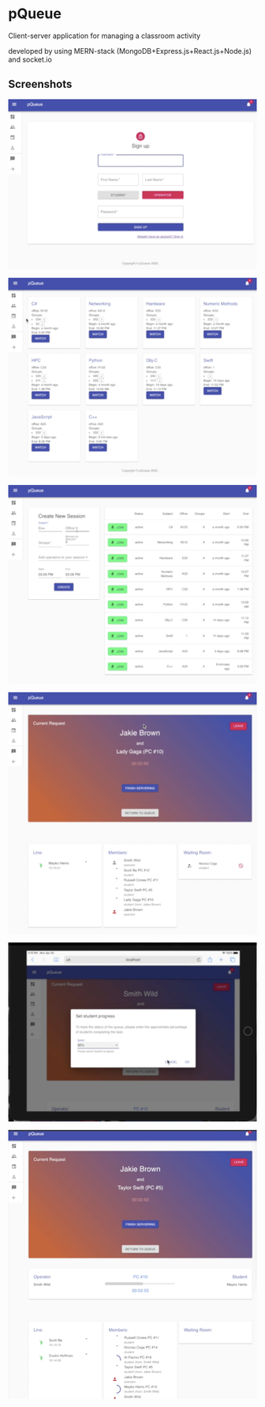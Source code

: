pQueue
==========

Сlient-server application for managing a classroom activity

developed by using MERN-stack (MongoDB+Express.js+React.js+Node.js) and socket.io

## Screenshots

![Sing up](./Screenshoots/1.png)

![Today](./Screenshoots/2.png)

![New session](./Screenshoots/3.png)

![Session](./Screenshoots/4.png)

![Session](./Screenshoots/5.png)

![Session](./Screenshoots/6.png)
